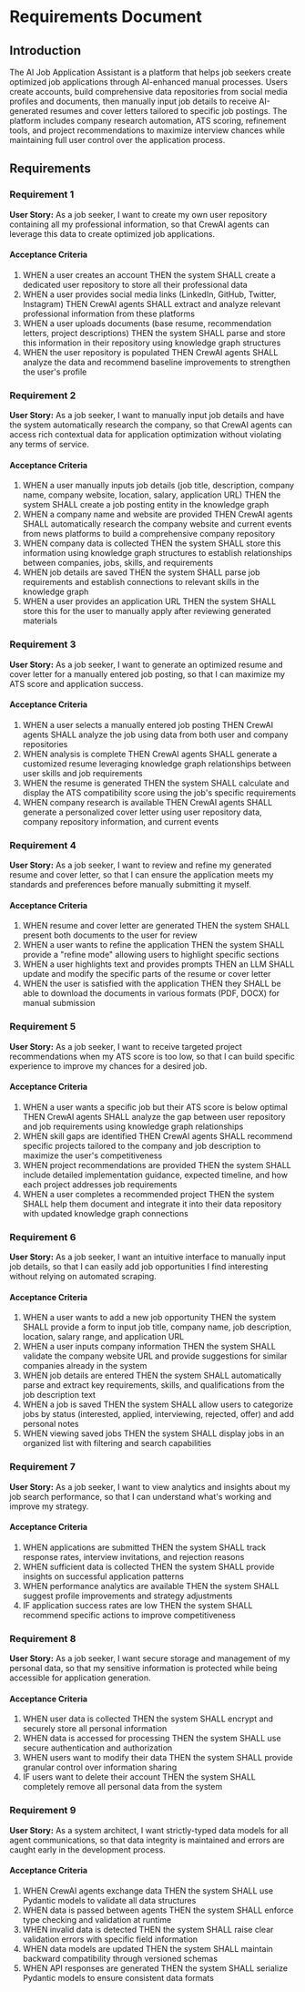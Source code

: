 # Requirements Document

## Introduction

The AI Job Application Assistant is a platform that helps job seekers create optimized job applications through AI-enhanced manual processes. Users create accounts, build comprehensive data repositories from social media profiles and documents, then manually input job details to receive AI-generated resumes and cover letters tailored to specific job postings. The platform includes company research automation, ATS scoring, refinement tools, and project recommendations to maximize interview chances while maintaining full user control over the application process.

## Requirements

### Requirement 1

**User Story:** As a job seeker, I want to create my own user repository containing all my professional information, so that CrewAI agents can leverage this data to create optimized job applications.

#### Acceptance Criteria

1. WHEN a user creates an account THEN the system SHALL create a dedicated user repository to store all their professional data
2. WHEN a user provides social media links (LinkedIn, GitHub, Twitter, Instagram) THEN CrewAI agents SHALL extract and analyze relevant professional information from these platforms
3. WHEN a user uploads documents (base resume, recommendation letters, project descriptions) THEN the system SHALL parse and store this information in their repository using knowledge graph structures
4. WHEN the user repository is populated THEN CrewAI agents SHALL analyze the data and recommend baseline improvements to strengthen the user's profile

### Requirement 2

**User Story:** As a job seeker, I want to manually input job details and have the system automatically research the company, so that CrewAI agents can access rich contextual data for application optimization without violating any terms of service.

#### Acceptance Criteria

1. WHEN a user manually inputs job details (job title, description, company name, company website, location, salary, application URL) THEN the system SHALL create a job posting entity in the knowledge graph
2. WHEN a company name and website are provided THEN CrewAI agents SHALL automatically research the company website and current events from news platforms to build a comprehensive company repository
3. WHEN company data is collected THEN the system SHALL store this information using knowledge graph structures to establish relationships between companies, jobs, skills, and requirements
4. WHEN job details are saved THEN the system SHALL parse job requirements and establish connections to relevant skills in the knowledge graph
5. WHEN a user provides an application URL THEN the system SHALL store this for the user to manually apply after reviewing generated materials

### Requirement 3

**User Story:** As a job seeker, I want to generate an optimized resume and cover letter for a manually entered job posting, so that I can maximize my ATS score and application success.

#### Acceptance Criteria

1. WHEN a user selects a manually entered job posting THEN CrewAI agents SHALL analyze the job using data from both user and company repositories
2. WHEN analysis is complete THEN CrewAI agents SHALL generate a customized resume leveraging knowledge graph relationships between user skills and job requirements
3. WHEN the resume is generated THEN the system SHALL calculate and display the ATS compatibility score using the job's specific requirements
4. WHEN company research is available THEN CrewAI agents SHALL generate a personalized cover letter using user repository data, company repository information, and current events

### Requirement 4

**User Story:** As a job seeker, I want to review and refine my generated resume and cover letter, so that I can ensure the application meets my standards and preferences before manually submitting it myself.

#### Acceptance Criteria

1. WHEN resume and cover letter are generated THEN the system SHALL present both documents to the user for review
2. WHEN a user wants to refine the application THEN the system SHALL provide a "refine mode" allowing users to highlight specific sections
3. WHEN a user highlights text and provides prompts THEN an LLM SHALL update and modify the specific parts of the resume or cover letter
4. WHEN the user is satisfied with the application THEN they SHALL be able to download the documents in various formats (PDF, DOCX) for manual submission

### Requirement 5

**User Story:** As a job seeker, I want to receive targeted project recommendations when my ATS score is too low, so that I can build specific experience to improve my chances for a desired job.

#### Acceptance Criteria

1. WHEN a user wants a specific job but their ATS score is below optimal THEN CrewAI agents SHALL analyze the gap between user repository and job requirements using knowledge graph relationships
2. WHEN skill gaps are identified THEN CrewAI agents SHALL recommend specific projects tailored to the company and job description to maximize the user's competitiveness
3. WHEN project recommendations are provided THEN the system SHALL include detailed implementation guidance, expected timeline, and how each project addresses job requirements
4. WHEN a user completes a recommended project THEN the system SHALL help them document and integrate it into their data repository with updated knowledge graph connections

### Requirement 6

**User Story:** As a job seeker, I want an intuitive interface to manually input job details, so that I can easily add job opportunities I find interesting without relying on automated scraping.

#### Acceptance Criteria

1. WHEN a user wants to add a new job opportunity THEN the system SHALL provide a form to input job title, company name, job description, location, salary range, and application URL
2. WHEN a user inputs company information THEN the system SHALL validate the company website URL and provide suggestions for similar companies already in the system
3. WHEN job details are entered THEN the system SHALL automatically parse and extract key requirements, skills, and qualifications from the job description text
4. WHEN a job is saved THEN the system SHALL allow users to categorize jobs by status (interested, applied, interviewing, rejected, offer) and add personal notes
5. WHEN viewing saved jobs THEN the system SHALL display jobs in an organized list with filtering and search capabilities

### Requirement 7

**User Story:** As a job seeker, I want to view analytics and insights about my job search performance, so that I can understand what's working and improve my strategy.

#### Acceptance Criteria

1. WHEN applications are submitted THEN the system SHALL track response rates, interview invitations, and rejection reasons
2. WHEN sufficient data is collected THEN the system SHALL provide insights on successful application patterns
3. WHEN performance analytics are available THEN the system SHALL suggest profile improvements and strategy adjustments
4. IF application success rates are low THEN the system SHALL recommend specific actions to improve competitiveness

### Requirement 8

**User Story:** As a job seeker, I want secure storage and management of my personal data, so that my sensitive information is protected while being accessible for application generation.

#### Acceptance Criteria

1. WHEN user data is collected THEN the system SHALL encrypt and securely store all personal information
2. WHEN data is accessed for processing THEN the system SHALL use secure authentication and authorization
3. WHEN users want to modify their data THEN the system SHALL provide granular control over information sharing
4. IF users want to delete their account THEN the system SHALL completely remove all personal data from the system

### Requirement 9

**User Story:** As a system architect, I want strictly-typed data models for all agent communications, so that data integrity is maintained and errors are caught early in the development process.

#### Acceptance Criteria

1. WHEN CrewAI agents exchange data THEN the system SHALL use Pydantic models to validate all data structures
2. WHEN data is passed between agents THEN the system SHALL enforce type checking and validation at runtime
3. WHEN invalid data is detected THEN the system SHALL raise clear validation errors with specific field information
4. WHEN data models are updated THEN the system SHALL maintain backward compatibility through versioned schemas
5. WHEN API responses are generated THEN the system SHALL serialize Pydantic models to ensure consistent data formats